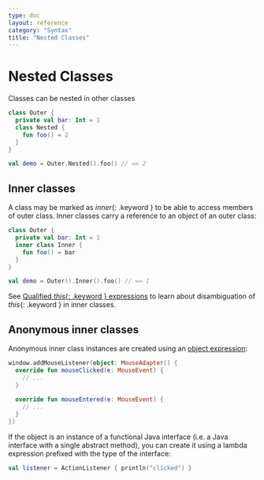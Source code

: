 ```yaml
---
type: doc
layout: reference
category: "Syntax"
title: "Nested Classes"
---
```


# Nested Classes

Classes can be nested in other classes

``` kotlin
class Outer {
  private val bar: Int = 1
  class Nested {
    fun foo() = 2
  }
}

val demo = Outer.Nested().foo() // == 2
```

## Inner classes

A class may be marked as *inner*{: .keyword } to be able to access members of outer class. Inner classes carry a reference to an object of an outer class:

``` kotlin
class Outer {
  private val bar: Int = 1
  inner class Inner {
    fun foo() = bar
  }
}

val demo = Outer().Inner().foo() // == 1
```

See [Qualified *this*{: .keyword } expressions](this-expressions.html) to learn about disambiguation of *this*{: .keyword } in inner classes.

## Anonymous inner classes

Anonymous inner class instances are created using an [object expression](object-declarations.html#object-expressions):
                                                      
``` kotlin
window.addMouseListener(object: MouseAdapter() {
  override fun mouseClicked(e: MouseEvent) {
    // ...
  }
                                                      
  override fun mouseEntered(e: MouseEvent) {
    // ...
  }
})
```

If the object is an instance of a functional Java interface (i.e. a Java interface with a single abstract method),
you can create it using a lambda expression prefixed with the type of the interface:

``` kotlin
val listener = ActionListener { println("clicked") }
```
